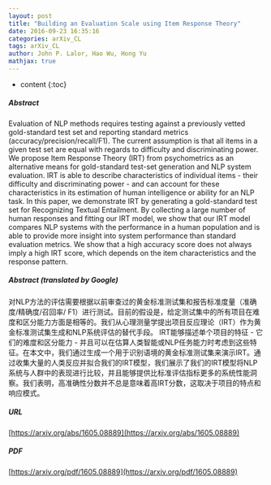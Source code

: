```yaml
---
layout: post
title: "Building an Evaluation Scale using Item Response Theory"
date: 2016-09-23 16:35:16
categories: arXiv_CL
tags: arXiv_CL
author: John P. Lalor, Hao Wu, Hong Yu
mathjax: true
---
```


* content
{:toc}

##### Abstract
Evaluation of NLP methods requires testing against a previously vetted gold-standard test set and reporting standard metrics (accuracy/precision/recall/F1). The current assumption is that all items in a given test set are equal with regards to difficulty and discriminating power. We propose Item Response Theory (IRT) from psychometrics as an alternative means for gold-standard test-set generation and NLP system evaluation. IRT is able to describe characteristics of individual items - their difficulty and discriminating power - and can account for these characteristics in its estimation of human intelligence or ability for an NLP task. In this paper, we demonstrate IRT by generating a gold-standard test set for Recognizing Textual Entailment. By collecting a large number of human responses and fitting our IRT model, we show that our IRT model compares NLP systems with the performance in a human population and is able to provide more insight into system performance than standard evaluation metrics. We show that a high accuracy score does not always imply a high IRT score, which depends on the item characteristics and the response pattern.

##### Abstract (translated by Google)
对NLP方法的评估需要根据以前审查过的黄金标准测试集和报告标准度量（准确度/精确度/召回率/ F1）进行测试。目前的假设是，给定测试集中的所有项目在难度和区分能力方面是相等的。我们从心理测量学提出项目反应理论（IRT）作为黄金标准测试集生成和NLP系统评估的替代手段。 IRT能够描述单个项目的特征 - 它们的难度和区分能力 - 并且可以在估算人类智能或NLP任务能力时考虑到这些特征。在本文中，我们通过生成一个用于识别语境的黄金标准测试集来演示IRT。通过收集大量的人类反应并拟合我们的IRT模型，我们展示了我们的IRT模型将NLP系统与人群中的表现进行比较，并且能够提供比标准评估指标更多的系统性能洞察。我们表明，高准确性分数并不总是意味着高IRT分数，这取决于项目的特点和响应模式。

##### URL
[https://arxiv.org/abs/1605.08889](https://arxiv.org/abs/1605.08889)

##### PDF
[https://arxiv.org/pdf/1605.08889](https://arxiv.org/pdf/1605.08889)

